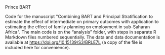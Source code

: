 Prince BART

Code for the manuscript "Combining BART and Principal Stratification to estimate the effect of intermediate on primary outcomes with application to estimating the effect of family planning on employment in sub-Saharan Africa". The main code is on the “analysis” folder, with steps in separate R Markdown files numbered sequentially. The data and data documentation is available at https://doi.org/10.15139/S3/BRLE7L (a copy of the file is included here for convenience).
